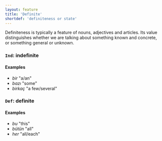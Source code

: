 ```yaml
---
layout: feature
title: 'Definite'
shortdef: 'definiteness or state'
---
```


Definiteness is typically a feature of nouns, adjectives and articles.
Its value distinguishes whether we are talking about something known and concrete, or something general or unknown.

### `Ind`: indefinite

#### Examples

* _bir_ "a/an"
* _bazı_ "some"
* _birkaç_ "a few/several"

### `Def`: definite

#### Examples

* _bu_ "this"
* _bütün_ "all"
* _her_ "all/each"
